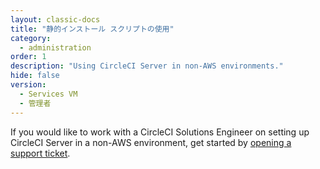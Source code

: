 ```yaml
---
layout: classic-docs
title: "静的インストール スクリプトの使用"
category:
  - administration
order: 1
description: "Using CircleCI Server in non-AWS environments."
hide: false
version:
  - Services VM
  - 管理者
---
```


If you would like to work with a CircleCI Solutions Engineer on setting up CircleCI Server in a non-AWS environment, get started by [opening a support ticket](https://support.circleci.com/hc/en-us/requests/new).
